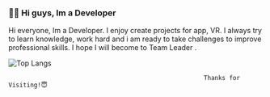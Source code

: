 ### 👋😃 Hi guys, Im a Developer

  Hi everyone, Im a Developer. I enjoy create projects for app, VR. I always try to learn knowledge, work hard and i am ready to take challenges to improve professional skills. I hope I will become to Team Leader .

  ![Top Langs](https://github-readme-stats.vercel.app/api/top-langs/?username=zonbita&langs_count=8&theme=tokyonight&hide=pawn,sourcepawn,less,css,php,scss,javascript)
  </p
  🌱 Language used : 


                                                          Thanks for Visiting!😇
